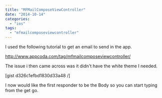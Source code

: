 ```yaml
---
title: "MFMailComposeViewController"
date: "2014-10-14"
categories: 
  - "ios"
tags: 
  - "mfmailcomposeviewcontroller"
---
```


I used the following tutorial to get an email to send in the app.

http://www.appcoda.com/tag/mfmailcomposeviewcontroller/

The issue i then came across was it didn't have the white theme I needed.

\[gist d326c1efbd1830d33a48 /\]

I now would like the first responder to be the Body so you can start typing from the get go.
